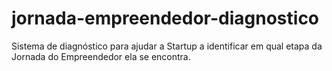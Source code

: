 # jornada-empreendedor-diagnostico

Sistema de diagnóstico para ajudar a Startup a identificar em qual etapa da Jornada do Empreendedor ela se encontra.
